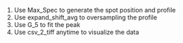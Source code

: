 1. Use Max_Spec to generate the spot position and profile
2. Use expand_shift_avg to oversampling the profile
3. Use G_5 to fit the peak
4. Use csv_2_tiff anytime to visualize the data
